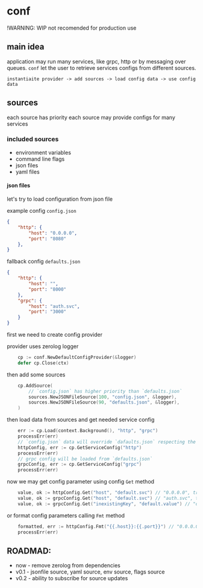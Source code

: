 # conf
!WARNING: WIP
not recomended for production use

## main idea
application may run many services, like grpc, http or by messaging over queues.
`conf` let the user to retrieve services configs from different sources.

`instantiaite provider -> add sources -> load config data -> use config data`

## sources
each source has priority
each source may provide configs for many services

### included sources
 * environment variables
 * command line flags
 * json files
 * yaml files

#### json files

let's try to load configuration from json file

example config `config.json`
```json
{
    "http": {
        "host": "0.0.0.0",
        "port": "8080"
    },
}
```

fallback config `defaults.json`
```json
{
    "http": {
        "host": "",
        "port": "8000"
    },
    "grpc": {
        "host": "auth.svc",
        "port": "3000"
    }
}
```

first we need to create config provider

provider uses zerolog logger
```go
	cp := conf.NewDefaultConfigProvider(&logger)
	defer cp.Close(ctx)
```

then add some sources
```go
	cp.AddSource(
        // `config.json` has higher priority than `defaults.json`
		sources.NewJSONFileSource(100, "config.json", &logger),
		sources.NewJSONFileSource(90, "defaults.json", &logger),
	)
```

then load data from sources and get needed service config
```go
	err := cp.Load(context.Background(), "http", "grpc")
    processErr(err)
    // `config.json` data will override `dafaults.json` respecting the priority
	httpConfig, err := cp.GetServiceConfig("http")
    processErr(err)
    // grpc config will be loaded from `defaults.json`
    grpcConfig, err := cp.GetServiceConfig("grpc")
    processErr(err)
```

now we may get config parameter using config `Get` method
```go
    value, ok := httpConfig.Get("host", "default.svc") // "0.0.0.0", true - from `configs.json`
    value, ok := grpcConfig.Get("host", "default.svc") // "auth.svc", true - from `defaults.json`
    value, ok := grpcConfig.Get("inexistingKey", "default.value") // "default.value", false - defaultValue
```

or format config parameters calling `Fmt` method
```go
    formatted, err := httpConfig.Fmt("{{.host}}:{{.port}}") // "0.0.0.0:8080"
    processErr(err)
```

## ROADMAD:
* now - remove zerolog from dependencies
* v0.1 - jsonfile source, yaml source, env source, flags source
* v0.2 - ability to subscribe for source updates